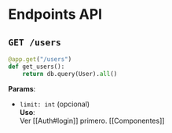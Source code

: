 # Endpoints API

## `GET /users`
```python
@app.get("/users")
def get_users():
    return db.query(User).all()
```
**Params**:  
- `limit: int` (opcional)  
**Uso**:  
Ver [[Auth#login]] primero.
[[Componentes]]